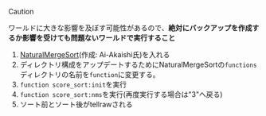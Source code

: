 > [!CAUTION]
> ワールドに大きな影響を及ぼす可能性があるので、**絶対にバックアップを作成するか影響を受けても問題ないワールドで実行すること**

1. [NaturalMergeSort](https://github.com/Ai-Akaishi/NaturalMergeSort/tree/master)(作成: Ai-Akaishi氏)を入れる
2. ディレクトリ構成をアップデートするためにNaturalMergeSortの`functions`ディレクトリの名前を`function`に変更する。
3. `function score_sort:init`を実行
4. `function score_sort:nms`を実行(再度実行する場合は"3"へ戻る)
5. ソート前とソート後がtellrawされる
